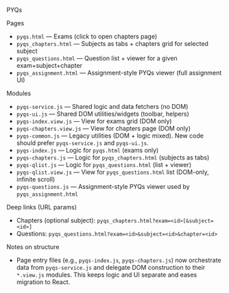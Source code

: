 PYQs

Pages
- `pyqs.html` — Exams (click to open chapters page)
- `pyqs_chapters.html` — Subjects as tabs + chapters grid for selected subject
- `pyqs_questions.html` — Question list + viewer for a given exam+subject+chapter
- `pyqs_assignment.html` — Assignment-style PYQs viewer (full assignment UI)

Modules
- `pyqs-service.js` — Shared logic and data fetchers (no DOM)
- `pyqs-ui.js` — Shared DOM utilities/widgets (toolbar, helpers)
- `pyqs-index.view.js` — View for exams grid (DOM only)
- `pyqs-chapters.view.js` — View for chapters page (DOM only)
- `pyqs-common.js` — Legacy utilities (DOM + logic mixed). New code should prefer `pyqs-service.js` and `pyqs-ui.js`.
- `pyqs-index.js` — Logic for `pyqs.html` (exams only)
- `pyqs-chapters.js` — Logic for `pyqs_chapters.html` (subjects as tabs)
- `pyqs-qlist.js` — Logic for `pyqs_questions.html` (list + viewer)
- `pyqs-qlist.view.js` — View for `pyqs_questions.html` list (DOM-only, infinite scroll)
- `pyqs-questions.js` — Assignment-style PYQs viewer used by `pyqs_assignment.html`

Deep links (URL params)
- Chapters (optional subject): `pyqs_chapters.html?exam=<id>[&subject=<id>]`
- Questions: `pyqs_questions.html?exam=<id>&subject=<id>&chapter=<id>`

Notes on structure
- Page entry files (e.g., `pyqs-index.js`, `pyqs-chapters.js`) now orchestrate data from `pyqs-service.js` and delegate DOM construction to their `*.view.js` modules. This keeps logic and UI separate and eases migration to React.
